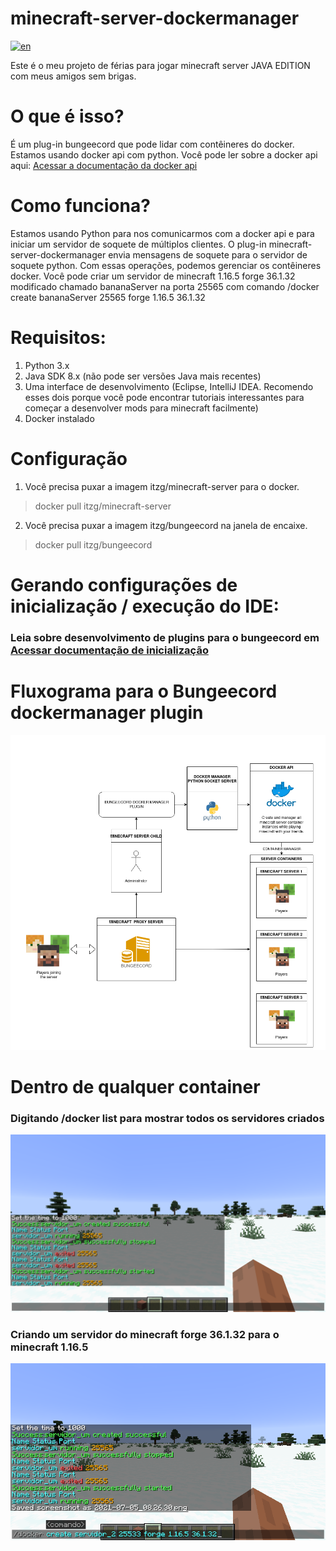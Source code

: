 # minecraft-server-dockermanager

[![en](https://img.shields.io/badge/lang-en-red.svg)](https://github.com/brutalzinn/minecraft-server-dockermanager/blob/master/README.md)

Este é o meu projeto de férias para jogar minecraft server JAVA EDITION com meus amigos sem brigas.
# O que é isso?

É um plug-in bungeecord que pode lidar com contêineres do docker. Estamos usando docker api com python. Você pode ler sobre a docker api aqui: [Acessar a documentação da docker api](https://docs.docker.com/engine/api/sdk/)


# Como funciona?

Estamos usando Python para nos comunicarmos com a docker api e para iniciar um servidor de soquete de múltiplos clientes. O plug-in minecraft-server-dockermanager envia mensagens de soquete para o servidor de soquete python.
Com essas operações, podemos gerenciar os contêineres docker. Você pode criar um servidor de minecraft 1.16.5 forge 36.1.32 modificado chamado bananaServer na porta 25565
com comando /docker create bananaServer 25565 forge 1.16.5 36.1.32

# Requisitos:

1. Python 3.x
2. Java SDK 8.x (não pode ser versões Java mais recentes)
3. Uma interface de desenvolvimento (Eclipse, IntelliJ IDEA. Recomendo esses dois porque você pode encontrar tutoriais interessantes para começar a desenvolver mods para minecraft facilmente)
4. Docker instalado

# Configuração

1. Você precisa puxar a imagem itzg/minecraft-server para o docker.
> docker pull itzg/minecraft-server
2. Você precisa puxar a imagem itzg/bungeecord na janela de encaixe.
> docker pull itzg/bungeecord

# Gerando configurações de inicialização / execução do IDE:

### Leia sobre desenvolvimento de plugins para o bungeecord em [Acessar documentação de inicialização](https://www.spigotmc.org/wiki/create-your-first-bungeecord-plugin-proxy-spigotmc/#making-it-load)

# Fluxograma para o Bungeecord dockermanager plugin

![Flow](https://raw.githubusercontent.com/brutalzinn/minecraft-server-dockermanager/master/images/docker_manager_flow.png)

# Dentro de qualquer container

### Digitando /docker list para mostrar todos os servidores criados
![Print 1](https://raw.githubusercontent.com/brutalzinn/minecraft-server-dockermanager/master/images/print1.png)
### Criando um servidor do minecraft forge 36.1.32 para o minecraft 1.16.5
![Print 2](https://raw.githubusercontent.com/brutalzinn/minecraft-server-dockermanager/master/images/print2.png)
